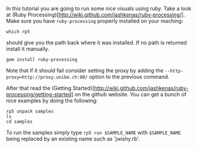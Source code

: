 In this tutorial you are going to run some nice visuals using ruby.
Take a look at (Ruby Processing)[http://wiki.github.com/jashkenas/ruby-processing/].
Make sure you have `ruby-processing` properly installed on your maching:

    which rp5

should give you the path back where it was installed. If no path is returned
install it manually.

    gem install ruby-processing

Note that if it should fail consider setting the proxy by adding the 
`--http-proxy=http://proxy.unibe.ch:80/` option to the previous command.


After that read the 
(Getting Started)[http://wiki.github.com/jashkenas/ruby-processing/getting-started]
on the github website. You can get a bunch of nice examples by doing the following:

    rp5 unpack samples
    ls
    cd samples

To run the samples simply type `rp5 run $SAMPLE_NAME` with `$SAMPLE_NAME` being
replaced by an existing name such as 'jwishy.rb'.

